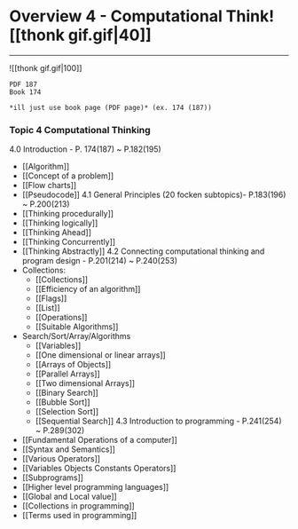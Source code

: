 # Overview 4 - Computational Think![[thonk gif.gif|40]]
---
![[thonk gif.gif|100]]

```ad-res
PDF 187
Book 174

*ill just use book page (PDF page)* (ex. 174 (187))
```

### Topic 4 Computational Thinking
4.0 Introduction - P. 174(187) ~ P.182(195)
- [[Algorithm]]
- [[Concept of a problem]]
- [[Flow charts]]
- [[Pseudocode]]
4.1 General Principles (20 focken subtopics)- P.183(196) ~ P.200(213)
-  [[Thinking procedurally]]
- [[Thinking logically]]
- [[Thinking Ahead]]
- [[Thinking Concurrently]]
- [[Thinking Abstractly]]
4.2 Connecting computational thinking and program design - P.201(214) ~ P.240(253)
- Collections:
	- [[Collections]]
	- [[Efficiency of an algorithm]]
	- [[Flags]]
	- [[List]]
	- [[Operations]]
	- [[Suitable Algorithms]]
- Search/Sort/Array/Algorithms
	- [[Variables]]
	- [[One dimensional or linear arrays]]
	- [[Arrays of Objects]]
	- [[Parallel Arrays]]
	- [[Two dimensional Arrays]]
	- [[Binary Search]]
	- [[Bubble Sort]]
	- [[Selection Sort]]
	- [[Sequential Search]]
4.3 Introduction to programming - P.241(254) ~ P.289(302)
- [[Fundamental Operations of a computer]]
- [[Syntax and Semantics]]
- [[Various Operators]]
- [[Variables Objects Constants Operators]]
- [[Subprograms]]
- [[Higher level programming languages]]
- [[Global and Local value]]
- [[Collections in programming]]
- [[Terms used in programming]]